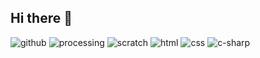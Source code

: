 ## Hi there 👋
![github](https://img.shields.io/badge/GitHub-000000?style=for-the-badge&logo=GitHub&logoColor=white)
![processing](https://img.shields.io/badge/Processing-blue?style=for-the-badge&logo=processingfoundation&logoColor=white)
![scratch](https://img.shields.io/badge/Scratch-yellow?style=for-the-badge&logo=scratch&logoColor=white)
![html](https://img.shields.io/badge/Html-red?style=for-the-badge&logo=html5&logoColor=white)
![css](https://img.shields.io/badge/Css-blue?style=for-the-badge&logo=Css&logoColor=white)
![c-sharp](https://img.shields.io/badge/'C#'-violet?style=for-the-badge&logo=Sharp&logoColor=white)


<!--
**Mathias3e/Mathias3e** is a ✨ _special_ ✨ repository because its `README.md` (this file) appears on your GitHub profile.


Here are some ideas to get you started:

- 🔭 I’m currently working on ...
- 🌱 I’m currently learning ...
- 👯 I’m looking to collaborate on ...
- 🤔 I’m looking for help with ...
- 💬 Ask me about ...
- 📫 How to reach me: ...
- 😄 Pronouns: ...
- ⚡ Fun fact: ...
-->
